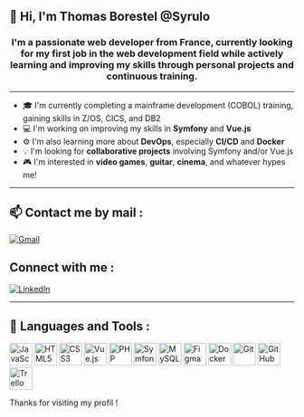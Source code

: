 ## 👋 Hi, I'm Thomas Borestel @Syrulo

<div align="center">
  
### I'm a passionate web developer from France, currently looking for my **first job** in the web development field while actively learning and improving my skills through personal projects and continuous training.

</div>

---

- 🎓 I'm currently completing a mainframe development (COBOL) training, gaining skills in Z/OS, CICS, and DB2
- 💻 I'm working on improving my skills in **Symfony** and **Vue.js**
- ⚙️ I'm also learning more about **DevOps**, especially **CI/CD** and **Docker**
- 💡 I'm looking for **collaborative projects** involving Symfony and/or Vue.js
- 🎮 I'm interested in **video games**, **guitar**, **cinema**, and whatever hypes me!

---

## 📫 Contact me by mail :

[![Gmail](https://img.shields.io/badge/Gmail-Email_Me-D14836?style=for-the-badge&logo=gmail&logoColor=white)](mailto:tborestel@gmail.com)

## Connect with me :

[![LinkedIn](https://img.shields.io/badge/LinkedIn-Connect-blue?style=flat&logo=linkedin&logoColor=white)](https://www.linkedin.com/in/thomas-borestel-4ba08414/)

---

## 🚀 Languages and Tools :

<p align="left">
  <img src="https://cdn.jsdelivr.net/gh/devicons/devicon/icons/javascript/javascript-original.svg" alt="JavaScript" width="40" height="40"/>
  <img src="https://cdn.jsdelivr.net/gh/devicons/devicon/icons/html5/html5-original.svg" alt="HTML5" width="40" height="40"/>
  <img src="https://cdn.jsdelivr.net/gh/devicons/devicon/icons/css3/css3-original.svg" alt="CSS3" width="40" height="40"/>
  <img src="https://cdn.jsdelivr.net/gh/devicons/devicon/icons/vuejs/vuejs-original.svg" alt="Vue.js" width="40" height="40"/>
  <img src="https://cdn.jsdelivr.net/gh/devicons/devicon/icons/php/php-original.svg" alt="PHP" width="40" height="40"/>
  <img src="https://cdn.jsdelivr.net/gh/devicons/devicon/icons/symfony/symfony-original.svg" alt="Symfony" width="40" height="40"/>
  <img src="https://cdn.jsdelivr.net/gh/devicons/devicon@latest/icons/mysql/mysql-original-wordmark.svg" alt="MySQL" width="40" height="40"/>
  <img src="https://cdn.jsdelivr.net/gh/devicons/devicon@latest/icons/figma/figma-original.svg" alt="Figma" width="40" height="40"/>
  <img src="https://cdn.jsdelivr.net/gh/devicons/devicon/icons/docker/docker-original.svg" alt="Docker" width="40" height="40"/>
  <img src="https://cdn.jsdelivr.net/gh/devicons/devicon/icons/git/git-original.svg" alt="Git" width="40" height="40"/>
  <img src="https://cdn.jsdelivr.net/gh/devicons/devicon/icons/github/github-original.svg" alt="GitHub" width="40" height="40"/>
  <img src="https://cdn.jsdelivr.net/gh/devicons/devicon@latest/icons/trello/trello-original.svg" alt="Trello" width="40" height="40"/>
</p>

Thanks for visiting my profil !

